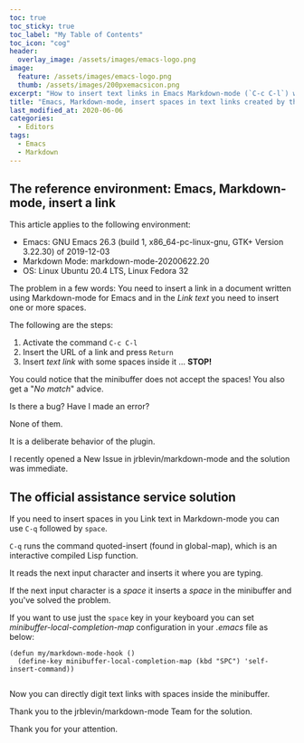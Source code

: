 ```yaml
---
toc: true
toc_sticky: true
toc_label: "My Table of Contents"
toc_icon: "cog"
header:
  overlay_image: /assets/images/emacs-logo.png
image:
  feature: /assets/images/emacs-logo.png
  thumb: /assets/images/200pxemacsicon.png
excerpt: "How to insert text links in Emacs Markdown-mode (`C-c C-l`) with spaces inside them"
title: "Emacs, Markdown-mode, insert spaces in text links created by the `C-c C-l` command"
last_modified_at: 2020-06-06
categories:
  - Editors
tags:
  - Emacs
  - Markdown
---
```




##  The reference environment: Emacs, Markdown-mode, insert a link ##




This article applies to the following environment:


- Emacs: GNU Emacs 26.3 (build 1, x86_64-pc-linux-gnu, GTK+ Version 3.22.30) of 2019-12-03
- Markdown Mode: markdown-mode-20200622.20
- OS: Linux Ubuntu 20.4 LTS, Linux Fedora 32

The problem in a few  words: You need to insert a link in a document written using Markdown-mode for Emacs and in the _Link text_ you need to insert one or more spaces.

The following are the steps:

1. Activate the command `C-c C-l`
2. Insert the URL of a link and press `Return`
3. Insert _text link_ with some spaces inside it ... **STOP!**

You could notice that the minibuffer does not accept the spaces!
You also  get a "_No match_" advice.

Is there  a bug? Have I made an error?

None of them.

It is a deliberate behavior of the plugin.


I recently opened a New Issue in jrblevin/markdown-mode and the solution was immediate.


## The official assistance service solution  ##

If you need to insert spaces in you Link text in Markdown-mode you can  use `C-q` followed by `space`.

`C-q` runs the command quoted-insert (found in global-map), which is an
interactive compiled Lisp function.



It reads the next input character and inserts it where you are typing.

If the next input character is a _space_ it inserts a _space_ in the minibuffer and you've solved the problem.

If you want to use just the `space` key in your keyboard you can set _minibuffer-local-completion-map_ configuration in your _.emacs_ file as below: 


```elisp
(defun my/markdown-mode-hook ()
  (define-key minibuffer-local-completion-map (kbd "SPC") 'self-insert-command))
  
```



Now you can directly digit   text links with spaces inside the minibuffer.

Thank you to the  jrblevin/markdown-mode Team for the solution.

Thank you for your attention.
